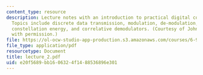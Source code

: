 ```yaml
---
content_type: resource
description: Lecture notes with an introduction to practical digital communications.
  Topics include discrete data transmission, modulation, de-modulation, Vector signals,
  constellation energy, and correlative demodulators. (Courtesy of John Cioffi. Used
  with permission.)
file: https://ol-ocw-studio-app-production.s3.amazonaws.com/courses/6-973-communication-system-design-spring-2006/e20f5689bb1606324f1488536896e301_lecture_2.pdf
file_type: application/pdf
resourcetype: Document
title: lecture_2.pdf
uid: e20f5689-bb16-0632-4f14-88536896e301
---
```

